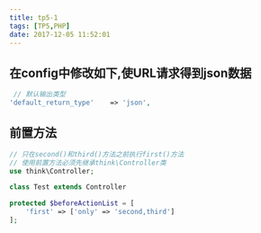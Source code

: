 ```yaml
---
title: tp5-1
tags: [TP5,PHP]
date: 2017-12-05 11:52:01
---
```


## 在config中修改如下,使URL请求得到json数据

```php
 // 默认输出类型
'default_return_type'    => 'json',
```

## 前置方法

```php
// 只在second()和third()方法之前执行first()方法
// 使用前置方法必须先继承think\Controller类
use think\Controller;

class Test extends Controller

protected $beforeActionList = [
    'first' => ['only' => 'second,third']
];
```